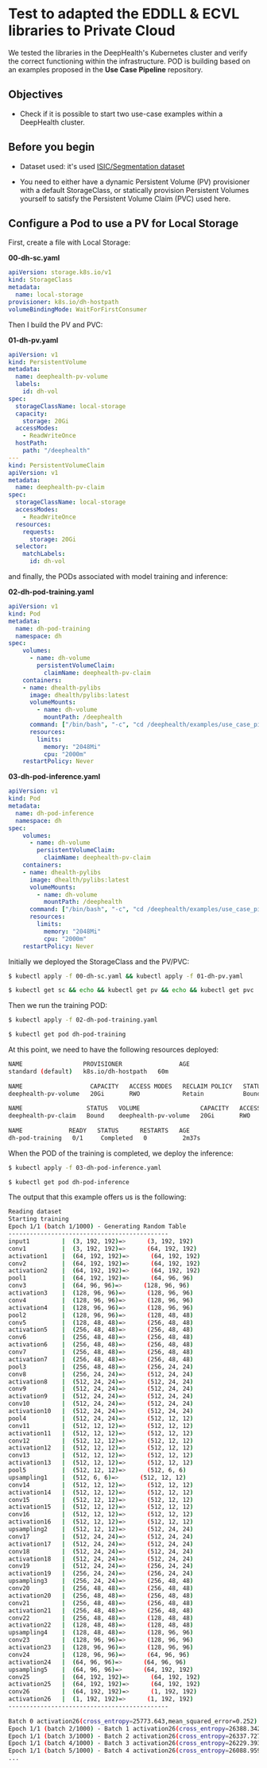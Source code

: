 # Test to adapted the EDDLL & ECVL libraries to Private Cloud

We tested the libraries in the DeepHealth's Kubernetes cluster and verify the correct functioning within the infrastructure. POD is building based on an examples proposed in the **Use Case Pipeline** repository.

## Objectives

- Check if it is possible to start two use-case examples within a DeepHealth cluster.

## Before you begin

- Dataset used: it's used [ISIC/Segmentation dataset](https://github.com/deephealthproject/use_case_pipeline/blob/master/README.md)

- You need to either have a dynamic Persistent Volume (PV) provisioner with a default StorageClass, or statically provision Persistent Volumes yourself to satisfy the Persistent Volume Claim (PVC) used here.

## Configure a Pod to use a PV for Local Storage

First, create a file with Local Storage: 

**00-dh-sc.yaml**
```yaml
apiVersion: storage.k8s.io/v1
kind: StorageClass
metadata:
  name: local-storage
provisioner: k8s.io/dh-hostpath
volumeBindingMode: WaitForFirstConsumer
```

Then I build the PV and PVC:

**01-dh-pv.yaml**
```yaml
apiVersion: v1
kind: PersistentVolume
metadata:
  name: deephealth-pv-volume
  labels:
    id: dh-vol
spec:
  storageClassName: local-storage
  capacity:
    storage: 20Gi
  accessModes:
    - ReadWriteOnce
  hostPath:
    path: "/deephealth"
---
kind: PersistentVolumeClaim
apiVersion: v1
metadata:
  name: deephealth-pv-claim
spec:
  storageClassName: local-storage
  accessModes:
    - ReadWriteOnce
  resources:
    requests:
      storage: 20Gi
  selector:
    matchLabels:
      id: dh-vol
```

and finally, the PODs associated with model training and inference:

**02-dh-pod-training.yaml**
```yaml
apiVersion: v1
kind: Pod
metadata:
  name: dh-pod-training
  namespace: dh
spec:
    volumes:
      - name: dh-volume
        persistentVolumeClaim:
          claimName: deephealth-pv-claim
    containers:
    - name: dhealth-pylibs
      image: dhealth/pylibs:latest
      volumeMounts:
        - name: dh-volume
          mountPath: /deephealth
      command: ["/bin/bash", "-c", "cd /deephealth/examples/use_case_pipeline && python3 skin_lesion_segmentation_training.py '../../dataset/isic_segmentation/isic_segmentation_small.yml' --out-dir '../../outputs' --epochs 1 --batch-size 2 && sleep 5"]
      resources:
        limits:
          memory: "2048Mi"
          cpu: "2000m"
    restartPolicy: Never
```

**03-dh-pod-inference.yaml**
```yaml
apiVersion: v1
kind: Pod
metadata:
  name: dh-pod-inference
  namespace: dh
spec:
    volumes:
      - name: dh-volume
        persistentVolumeClaim:
          claimName: deephealth-pv-claim
    containers:
    - name: dhealth-pylibs
      image: dhealth/pylibs:latest
      volumeMounts:
        - name: dh-volume
          mountPath: /deephealth
      command: ["/bin/bash", "-c", "cd /deephealth/examples/use_case_pipeline && python3 skin_lesion_segmentation_inference.py '../../dataset/isic_segmentation/isic_segmentation.yml' 'isic_segm_checkpoint.bin' --out-dir '../../outputs' --batch-size 2 && sleep 5"]
      resources:
        limits:
          memory: "2048Mi"
          cpu: "2000m"
    restartPolicy: Never
```
Initially we deployed the StorageClass and the PV/PVC:

```bash
$ kubectl apply -f 00-dh-sc.yaml && kubectl apply -f 01-dh-pv.yaml 

$ kubectl get sc && echo && kubectl get pv && echo && kubectl get pvc 
```

Then we run the training POD:

```bash
$ kubectl apply -f 02-dh-pod-training.yaml

$ kubectl get pod dh-pod-training 
```

At this point, we need to have the following resources deployed:

```bash
NAME                 PROVISIONER                AGE
standard (default)   k8s.io/dh-hostpath   60m
 
NAME                   CAPACITY   ACCESS MODES   RECLAIM POLICY   STATUS   CLAIM                         STORAGECLASS   REASON   AGE
deephealth-pv-volume   20Gi       RWO            Retain           Bound    default/deephealth-pv-claim   local-storage           2m42s
 
NAME                  STATUS   VOLUME                 CAPACITY   ACCESS MODES   STORAGECLASS    AGE
deephealth-pv-claim   Bound    deephealth-pv-volume   20Gi       RWO            local-storage   2m42s
 
NAME             READY   STATUS      RESTARTS   AGE
dh-pod-training   0/1     Completed   0          2m37s
```
When the POD of the training is completed, we deploy the inference:

```bash
$ kubectl apply -f 03-dh-pod-inference.yaml

$ kubectl get pod dh-pod-inference
```

The output that this example offers us is the following:
```bash
Reading dataset
Starting training
Epoch 1/1 (batch 1/1000) - Generating Random Table
---------------------------------------------
input1         |  (3, 192, 192)=>      (3, 192, 192)
conv1          |  (3, 192, 192)=>      (64, 192, 192)
activation1    |  (64, 192, 192)=>      (64, 192, 192)
conv2          |  (64, 192, 192)=>      (64, 192, 192)
activation2    |  (64, 192, 192)=>      (64, 192, 192)
pool1          |  (64, 192, 192)=>      (64, 96, 96)
conv3          |  (64, 96, 96)=>      (128, 96, 96)
activation3    |  (128, 96, 96)=>      (128, 96, 96)
conv4          |  (128, 96, 96)=>      (128, 96, 96)
activation4    |  (128, 96, 96)=>      (128, 96, 96)
pool2          |  (128, 96, 96)=>      (128, 48, 48)
conv5          |  (128, 48, 48)=>      (256, 48, 48)
activation5    |  (256, 48, 48)=>      (256, 48, 48)
conv6          |  (256, 48, 48)=>      (256, 48, 48)
activation6    |  (256, 48, 48)=>      (256, 48, 48)
conv7          |  (256, 48, 48)=>      (256, 48, 48)
activation7    |  (256, 48, 48)=>      (256, 48, 48)
pool3          |  (256, 48, 48)=>      (256, 24, 24)
conv8          |  (256, 24, 24)=>      (512, 24, 24)
activation8    |  (512, 24, 24)=>      (512, 24, 24)
conv9          |  (512, 24, 24)=>      (512, 24, 24)
activation9    |  (512, 24, 24)=>      (512, 24, 24)
conv10         |  (512, 24, 24)=>      (512, 24, 24)
activation10   |  (512, 24, 24)=>      (512, 24, 24)
pool4          |  (512, 24, 24)=>      (512, 12, 12)
conv11         |  (512, 12, 12)=>      (512, 12, 12)
activation11   |  (512, 12, 12)=>      (512, 12, 12)
conv12         |  (512, 12, 12)=>      (512, 12, 12)
activation12   |  (512, 12, 12)=>      (512, 12, 12)
conv13         |  (512, 12, 12)=>      (512, 12, 12)
activation13   |  (512, 12, 12)=>      (512, 12, 12)
pool5          |  (512, 12, 12)=>      (512, 6, 6)
upsampling1    |  (512, 6, 6)=>      (512, 12, 12)
conv14         |  (512, 12, 12)=>      (512, 12, 12)
activation14   |  (512, 12, 12)=>      (512, 12, 12)
conv15         |  (512, 12, 12)=>      (512, 12, 12)
activation15   |  (512, 12, 12)=>      (512, 12, 12)
conv16         |  (512, 12, 12)=>      (512, 12, 12)
activation16   |  (512, 12, 12)=>      (512, 12, 12)
upsampling2    |  (512, 12, 12)=>      (512, 24, 24)
conv17         |  (512, 24, 24)=>      (512, 24, 24)
activation17   |  (512, 24, 24)=>      (512, 24, 24)
conv18         |  (512, 24, 24)=>      (512, 24, 24)
activation18   |  (512, 24, 24)=>      (512, 24, 24)
conv19         |  (512, 24, 24)=>      (256, 24, 24)
activation19   |  (256, 24, 24)=>      (256, 24, 24)
upsampling3    |  (256, 24, 24)=>      (256, 48, 48)
conv20         |  (256, 48, 48)=>      (256, 48, 48)
activation20   |  (256, 48, 48)=>      (256, 48, 48)
conv21         |  (256, 48, 48)=>      (256, 48, 48)
activation21   |  (256, 48, 48)=>      (256, 48, 48)
conv22         |  (256, 48, 48)=>      (128, 48, 48)
activation22   |  (128, 48, 48)=>      (128, 48, 48)
upsampling4    |  (128, 48, 48)=>      (128, 96, 96)
conv23         |  (128, 96, 96)=>      (128, 96, 96)
activation23   |  (128, 96, 96)=>      (128, 96, 96)
conv24         |  (128, 96, 96)=>      (64, 96, 96)
activation24   |  (64, 96, 96)=>      (64, 96, 96)
upsampling5    |  (64, 96, 96)=>      (64, 192, 192)
conv25         |  (64, 192, 192)=>      (64, 192, 192)
activation25   |  (64, 192, 192)=>      (64, 192, 192)
conv26         |  (64, 192, 192)=>      (1, 192, 192)
activation26   |  (1, 192, 192)=>      (1, 192, 192)
---------------------------------------------
 
Batch 0 activation26(cross_entropy=25773.643,mean_squared_error=0.252)
Epoch 1/1 (batch 2/1000) - Batch 1 activation26(cross_entropy=26388.342,mean_squared_error=0.261)
Epoch 1/1 (batch 3/1000) - Batch 2 activation26(cross_entropy=26337.727,mean_squared_error=0.260)
Epoch 1/1 (batch 4/1000) - Batch 3 activation26(cross_entropy=26229.393,mean_squared_error=0.259)
Epoch 1/1 (batch 5/1000) - Batch 4 activation26(cross_entropy=26088.959,mean_squared_error=0.257)
...
```
